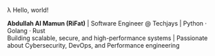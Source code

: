 λ Hello, world!

**Abdullah Al Mamun (RiFat)** | Software Engineer @ Techjays | Python · Golang · Rust  
Building scalable, secure, and high-performance systems | Passionate about Cybersecurity, DevOps, and Performance engineering  
